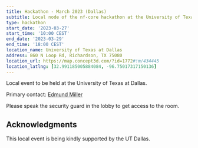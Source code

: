 ```yaml
---
title: Hackathon - March 2023 (Dallas)
subtitle: Local node of the nf-core hackathon at the University of Texas at Dallas.
type: hackathon
start_date: '2023-03-27'
start_time: '10:00 CEST'
end_date: '2023-03-29'
end_time: '18:00 CEST'
location_name: University of Texas at Dallas
address: 860 N Loop Rd, Richardson, TX 75080
location_url: https://map.concept3d.com/?id=1772#!m/434445
location_latlng: [32.991185005884084, -96.75017317150136]
---
```


Local event to be held at the University of Texas at Dallas.

Primary contact: [<i class="fab fa-slack"></i> Edmund Miller](https://nfcore.slack.com/team/UV41DBFAT)

Please speak the security guard in the lobby to get access to the room.

## Acknowledgments

This local event is being kindly supported by the UT Dallas.
